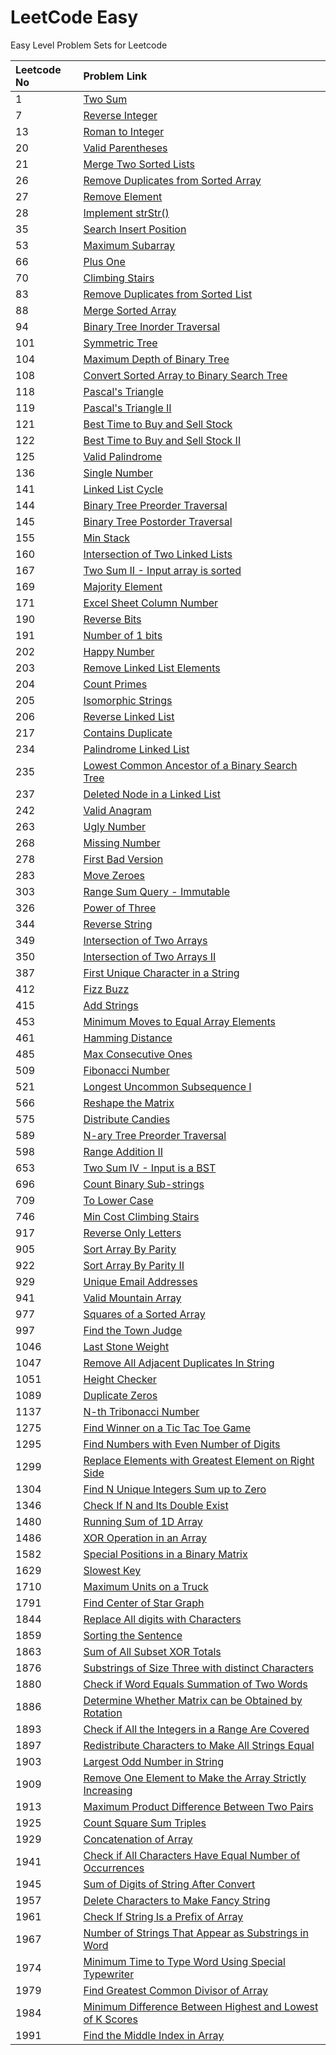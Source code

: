# LeetCode Easy

Easy Level Problem Sets for Leetcode

| Leetcode No | Problem Link |
| :--- | :--- |
| 1 | [Two Sum](leetcode-1-two-sum.md) |
| 7 | [Reverse Integer](leetcode-7-reverse-integer.md) |
| 13 | [Roman to Integer](leetcode-13-roman-to-integer.md) |
| 20 | [Valid Parentheses](leetcode-20-valid-parentheses.md) |
| 21 | [Merge Two Sorted Lists](leetcode-21-merge-two-sorted-lists.md) |
| 26 | [Remove Duplicates from Sorted Array](leetcode-26-remove-duplicates-from-sorted-array.md) |
| 27 | [Remove Element](leetcode-27-remove-element.md) |
| 28 | [Implement strStr\(\)](leetcode-28-implement-strstr.md) |
| 35 | [Search Insert Position](leetcode-35-search-insert-position.md) |
| 53 | [Maximum Subarray](leetcode-53-maximum-subarray.md) |
| 66 | [Plus One](leetcode-66-plus-one.md) |
| 70 | [Climbing Stairs](leetcode-70-climbing-stairs.md) |
| 83 | [Remove Duplicates from Sorted List](leetcode-83-remove-duplicates-from-sorted-list.md) |
| 88 | [Merge Sorted Array](leetcode-88-merge-sorted-array.md) |
| 94 | [Binary Tree Inorder Traversal](leetcode-94-binary-tree-inorder-traversal.md) |
| 101 | [Symmetric Tree](leetcode-101-symmetric-tree.md) |
| 104 | [Maximum Depth of Binary Tree](leetcode-104-maximum-depth-of-binary-tree.md) |
| 108 | [Convert Sorted Array to Binary Search Tree](leetcode-108-convert-sorted-array-to-binary-search-tree.md) |
| 118 | [Pascal's Triangle](leetcode-118-pascals-triangle.md) |
| 119 | [Pascal's Triangle II](leetcode-119-pascals-triangle-ii.md) |
| 121 | [Best Time to Buy and Sell Stock](leetcode-121-best-time-to-buy-and-sell-stock.md) |
| 122 | [Best Time to Buy and Sell Stock II](leetcode-122-best-time-to-buy-and-sell-stock-ii.md) |
| 125 | [Valid Palindrome](leetcode-125-valid-palindrome.md) |
| 136 | [Single Number](leetcode-136-single-number.md) |
| 141 | [Linked List Cycle](leetcode-141-linked-list-cycle.md) |
| 144 | [Binary Tree Preorder Traversal](leetcode-144-binary-tree-preorder-traversal.md) |
| 145 | [Binary Tree Postorder Traversal](leetcode-145-binary-tree-postorder-traversal.md) |
| 155 | [Min Stack](leetcode-155-min-stack.md) |
| 160 | [Intersection of Two Linked Lists](leetcode-160-intersection-of-two-linked-lists.md) |
| 167 | [Two Sum II - Input array is sorted](leetcode-167-two-sum-ii-input-array-is-sorted.md) |
| 169 | [Majority Element](leetcode-169-majority-element.md) |
| 171 | [Excel Sheet Column Number](leetcode-171-excel-sheet-column-number.md) |
| 190 | [Reverse Bits](leetcode-190-reverse-bits.md) |
| 191 | [Number of 1 bits](leetcode-191-number-of-1-bits.md) |
| 202 | [Happy Number](leetcode-202-happy-number.md) |
| 203 | [Remove Linked List Elements](leetcode-203-remove-linked-list-elements.md) |
| 204 | [Count Primes](leetcode-204-count-primes.md) |
| 205 | [Isomorphic Strings](leetcode-205-isomorphic-strings.md) |
| 206 | [Reverse Linked List](leetcode-206-reverse-linked-list.md) |
| 217 | [Contains Duplicate](leetcode-217-contains-duplicate.md) |
| 234 | [Palindrome Linked List](leetcode-234-palindrome-linked-list.md) |
| 235 | [Lowest Common Ancestor of a Binary Search Tree](leetcode-235-lowest-common-ancestor-of-a-binary-search-tree.md) |
| 237 | [Deleted Node in a Linked List](leetcode-237-delete-node-in-a-linked-list.md) |
| 242 | [Valid Anagram](leetcode-242-valid-anagram.md) |
| 263 | [Ugly Number](leetcode-263-ugly-number.md) |
| 268 | [Missing Number](leetcode-268-missing-number.md) |
| 278 | [First Bad Version](leetcode-278-first-bad-version.md) |
| 283 | [Move Zeroes](leetcode-283-move-zeroes.md) |
| 303 | [Range Sum Query - Immutable](leetcode-303-range-sum-query-immutable.md) |
| 326 | [Power of Three](leetcode-326-power-of-three.md) |
| 344 | [Reverse String](leetcode-344-reverse-string.md) |
| 349 | [Intersection of Two Arrays](leetcode-349-intersection-of-two-arrays.md) |
| 350 | [Intersection of Two Arrays II](leetcode-350-intersection-of-two-array-ii.md) |
| 387 | [First Unique Character in a String](leetcode-387-first-unique-character-in-a-string.md) |
| 412 | [Fizz Buzz](leetcode-412-fizz-buzz.md) |
| 415 | [Add Strings](leetcode-415-add-strings.md) |
| 453 | [Minimum Moves to Equal Array Elements](leetcode-453-minimum-moves-to-equal-array-elements.md) |
| 461 | [Hamming Distance](leetcode-461-hamming-distance.md) |
| 485 | [Max Consecutive Ones](leetcode-485-max-consecutive-ones.md) |
| 509 | [Fibonacci Number](leetcode-509-fibonacci-number.md) |
| 521 | [Longest Uncommon Subsequence I](leetcode-521-longest-uncommon-subsequence-i.md) |
| 566 | [Reshape the Matrix](leetcode-566-reshape-the-matrix.md) |
| 575 | [Distribute Candies](leetcode-575-distribute-candies.md) |
| 589 | [N-ary Tree Preorder Traversal](leetcode-589-n-ary-tree-preorder-traversal.md) |
| 598 | [Range Addition II](leetcode-598-range-addition-ii.md) |
| 653 | [Two Sum IV - Input is a BST](leetcode-653-two-sum-iv-input-is-a-bst.md) |
| 696 | [Count Binary Sub-strings](leetcode-696-count-binary-sub-strings.md) |
| 709 | [To Lower Case](leetcode-709-to-lower-case.md) |
| 746 | [Min Cost Climbing Stairs](leetcode-746-min-cost-climbing-stairs.md) |
| 917 | [Reverse Only Letters](leetcode-917-reverse-only-letters.md) |
| 905 | [Sort Array By Parity](leetcode-905-sort-array-by-parity.md) |
| 922 | [Sort Array By Parity II](leetcode-922-sort-array-by-parity-ii.md) |
| 929 | [Unique Email Addresses](leetcode-929-unique-email-addresses.md) |
| 941 | [Valid Mountain Array](leetcode-941-valid-mountain-array.md) |
| 977 | [Squares of a Sorted Array](leetcode-977-squares-of-a-sorted-array.md) |
| 997 | [Find the Town Judge](leetcode-997-find-the-town-judge.md) |
| 1046 | [Last Stone Weight](leetcode-1046-last-stone-weight.md) |
| 1047 | [Remove All Adjacent Duplicates In String](leetcode-1047-remove-all-adjacent-duplicates-in-string.md) |
| 1051 | [Height Checker](leetcode-1051-height-checker.md) |
| 1089 | [Duplicate Zeros](leetcode-1089-duplicate-zeros.md) |
| 1137 | [N-th Tribonacci Number](leetcode-1137-n-th-tribonacci-number.md) |
| 1275 | [Find Winner on a Tic Tac Toe Game](leetcode-1275-find-winner-on-a-tic-tac-toe-game.md) |
| 1295 | [Find Numbers with Even Number of Digits](leetcode-1295-find-numbers-with-even-number-of-digits.md) |
| 1299 | [Replace Elements with Greatest Element on Right Side](leetcode-1299-replace-elements-with-greatest-element-on-right-side.md) |
| 1304 | [Find N Unique Integers Sum up to Zero](leetcode-1304-find-n-unique-integers-sum-up-to-zero.md) |
| 1346 | [Check If N and Its Double Exist](leetcode-1346-check-if-n-and-its-double-exist.md) |
| 1480 | [Running Sum of 1D Array](leetcode-1480-running-sum-of-1d-array.md) |
| 1486 | [XOR Operation in an Array](leetcode-1486-xor-operation-in-an-array.md) |
| 1582 | [Special Positions in a Binary Matrix](leetcode-1582-special-positions-in-a-binary-matrix.md) |
| 1629 | [Slowest Key](leetcode-1629-slowest-key.md) |
| 1710 | [Maximum Units on a Truck](leetcode-1710-maximum-units-on-a-truck.md) |
| 1791 | [Find Center of Star Graph](leetcode-1791-find-center-of-star-graph.md) |
| 1844 | [Replace All digits with Characters](leetcode-1844-replace-all-digits-with-characters.md) |
| 1859 | [Sorting the Sentence](leetcode-1859-sorting-the-sentence.md) |
| 1863 | [Sum of All Subset XOR Totals](leetcode-1863-sum-of-all-subset-xor-totals.md) |
| 1876 | [Substrings of Size Three with distinct Characters](leetcode-1876-substrings-of-size-three-with-distinct-characters.md) |
| 1880 | [Check if Word Equals Summation of Two Words](leetcode-1880-check-if-word-equals-summation-of-two-words.md) |
| 1886 | [Determine Whether Matrix can be Obtained by Rotation](leetcode-1886-determine-whether-matrix-can-be-obtained-by-rotation.md) |
| 1893 | [Check if All the Integers in a Range Are Covered](leetcode-1893-check-if-all-the-integers-in-a-range-are-covered.md) |
| 1897 | [Redistribute Characters to Make All Strings Equal](leetcode-1897-redistribute-characters-to-make-all-strings-equal.md) |
| 1903 | [Largest Odd Number in String](leetcode-1903-largest-odd-number-in-string.md) |
| 1909 | [Remove One Element to Make the Array Strictly Increasing](leetcode-1909-remove-one-element-to-make-the-array-strictly-increasing.md) |
| 1913 | [Maximum Product Difference Between Two Pairs](leetcode-1913-maximum-product-difference-between-two-pairs.md) |
| 1925 | [Count Square Sum Triples](leetcode-1925-count-square-sum-triples.md) |
| 1929 | [Concatenation of Array](leetcode-1929-concatenation-of-array.md) |
| 1941 | [Check if All Characters Have Equal Number of Occurrences](leetcode-1941-check-if-all-characters-have-equal-number-of-occurrences.md) |
| 1945 | [Sum of Digits of String After Convert](leetcode-1945-sum-of-digits-of-string-after-convert.md) |
| 1957 | [Delete Characters to Make Fancy String](leetcode-1957-delete-characters-to-make-fancy-string.md) |
| 1961 | [Check If String Is a Prefix of Array](leetcode-1961-check-if-string-is-a-prefix-of-array.md) |
| 1967 | [Number of Strings That Appear as Substrings in Word](leetcode-1967-number-of-strings-that-appear-as-substrings-in-word.md) |
| 1974 | [Minimum Time to Type Word Using Special Typewriter](leetcode-1974-minimum-time-to-type-word-using-special-typewriter.md) |
| 1979 | [Find Greatest Common Divisor of Array](leetcode-1979-find-greatest-common-divisor-of-array.md) |
| 1984 | [Minimum Difference Between Highest and Lowest of K Scores](leetcode-1984-minimum-difference-between-highest-and-lowest-of-k-scores.md) |
| 1991 | [Find the Middle Index in Array](leetcode-1991-find-the-middle-index-in-array.md) |

